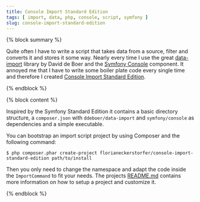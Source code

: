 ```yaml
---
title: Console Import Standard Edition
tags: [ import, data, php, console, script, symfony ]
slug: console-import-standard-edition
---
```

{% block summary %}

Quite often I have to write a script that takes data from a source, filter and converts it and stores it some way.
Nearly every time I use the great [data-import](https://github.com/ddeboer/data-import) library by David de Boer and
the [Symfony Console](https://github.com/symfony/console) component. It annoyed me that I have to write some boiler
plate code every single time and therefore I created
[Console Import Standard Edition](https://github.com/florianeckerstorfer/console-import-standard).

{% endblock %}

{% block content %}

Inspired by the Symfony Standard Edition it contains a basic directory structure, a `composer.json` with
`ddeboer/data-import` and `symfony/console` as dependencies and a simple executable.

You can bootstrap an import script project by using Composer and the following command:

<pre><code class="shell">$ php composer.phar create-project florianeckerstorfer/console-import-standard-edition path/to/install</code></pre>

Then you only need to change the namespace and adapt the code inside the `ImportCommand` to fit your needs. The
projects [README.md](https://github.com/florianeckerstorfer/console-import-standard/blob/master/README.md) contains
more information on how to setup a project and customize it.

{% endblock %}
